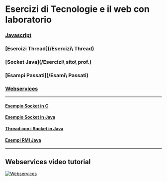 # Esercizi di Tecnologie e il web con laboratorio

### [Javascript](/Javascript)

### [Esercizi Thread](/Esercizi\ Thread)
### [Socket Java](/Esercizi\ sito\ prof.)
### [Esampi Passati](/Esami\ Passati)
### [Webservices](/Webservices-Servlet)

--- 

#### [Esempio Socket in C](http://shinworld.altervista.org/wordpress/esempio-di-una-socket-in-c/)
#### [Esempio Socket in Java](http://shinworld.altervista.org/wordpress/esempio-di-una-socket-in-java/)
#### [Thread con i Socket in Java](http://shinworld.altervista.org/wordpress/realizzare-un-server-socket-in-java-che-gestisce-piu-connessioni-contemporaneamente-tramite-thread/)
#### [Esempi RMI Java](http://shinworld.altervista.org/wordpress/rmi/)

--- 

## Webservices video tutorial
[![Webservices](http://img.youtube.com/vi/mcC4C-t_A0Q/0.jpg)](http://www.youtube.com/watch?v=mcC4C-t_A0Q)
